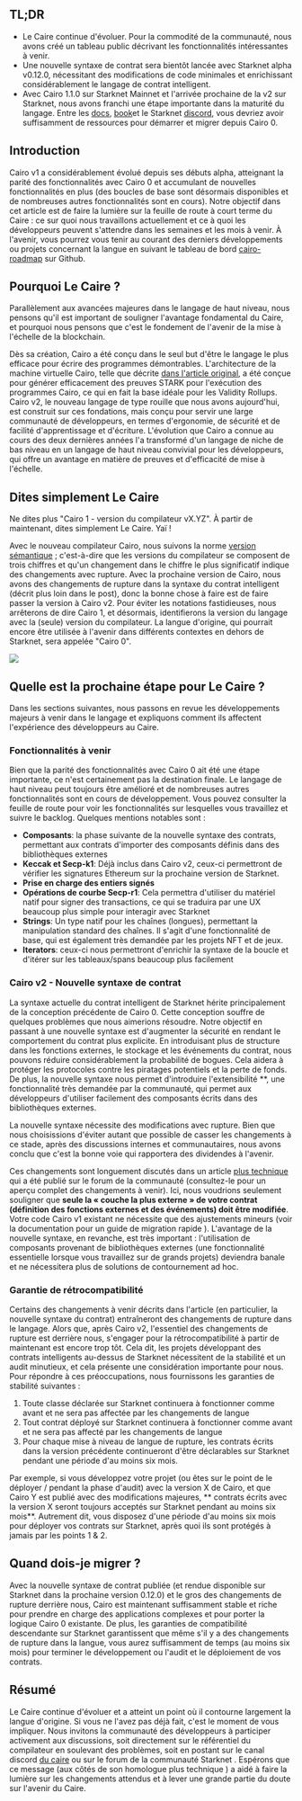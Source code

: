 ## TL;DR

* Le Caire continue d'évoluer. Pour la commodité de la communauté, nous avons créé un tableau public décrivant les fonctionnalités intéressantes à venir.
* Une nouvelle syntaxe de contrat sera bientôt lancée avec Starknet alpha v0.12.0, nécessitant des modifications de code minimales et enrichissant considérablement le langage de contrat intelligent.
* Avec Cairo 1.1.0 sur Starknet Mainnet et l'arrivée prochaine de la v2 sur Starknet, nous avons franchi une étape importante dans la maturité du langage. Entre les [docs](https://cairo-lang.org/docs/v1.0/), [book](https://cairo-book.github.io/title-page.html)et le Starknet [discord](https://discord.gg/qypnmzkhbc), vous devriez avoir suffisamment de ressources pour démarrer et migrer depuis Cairo 0.



## Introduction

Cairo v1 a considérablement évolué depuis ses débuts alpha, atteignant la parité des fonctionnalités avec Cairo 0 et accumulant de nouvelles fonctionnalités en plus (des boucles de base sont désormais disponibles et de nombreuses autres fonctionnalités sont en cours). Notre objectif dans cet article est de faire la lumière sur la feuille de route à court terme du Caire : ce sur quoi nous travaillons actuellement et ce à quoi les développeurs peuvent s'attendre dans les semaines et les mois à venir. À l'avenir, vous pourrez vous tenir au courant des derniers développements ou projets concernant la langue en suivant le tableau de bord [cairo-roadmap](https://github.com/orgs/starkware-libs/projects/1/views/1) sur Github.



## Pourquoi Le Caire ?

Parallèlement aux avancées majeures dans le langage de haut niveau, nous pensons qu'il est important de souligner l'avantage fondamental du Caire, et pourquoi nous pensons que c'est le fondement de l'avenir de la mise à l'échelle de la blockchain. 

Dès sa création, Cairo a été conçu dans le seul but d'être le langage le plus efficace pour écrire des programmes démontrables. L'architecture de la machine virtuelle Cairo, telle que décrite [dans l'article original](https://eprint.iacr.org/2021/1063.pdf), a été conçue pour générer efficacement des preuves STARK pour l'exécution des programmes Cairo, ce qui en fait la base idéale pour les Validity Rollups. Cairo v2, le nouveau langage de type rouille que nous avons aujourd'hui, est construit sur ces fondations, mais conçu pour servir une large communauté de développeurs, en termes d'ergonomie, de sécurité et de facilité d'apprentissage et d'écriture. L'évolution que Cairo a connue au cours des deux dernières années l'a transformé d'un langage de niche de bas niveau en un langage de haut niveau convivial pour les développeurs, qui offre un avantage en matière de preuves et d'efficacité de mise à l'échelle.

## Dites simplement Le Caire

Ne dites plus "Cairo 1 - version du compilateur vX.YZ". À partir de maintenant, dites simplement Le Caire. Yaï ! 

Avec le nouveau compilateur Cairo, nous suivons la norme [version sémantique](https://semver.org/) ; c'est-à-dire que les versions du compilateur se composent de trois chiffres et qu'un changement dans le chiffre le plus significatif indique des changements avec rupture. Avec la prochaine version de Cairo, nous avons des changements de rupture dans la syntaxe du contrat intelligent (décrit plus loin dans le post), donc la bonne chose à faire est de faire passer la version à Cairo v2. Pour éviter les notations fastidieuses, nous arrêterons de dire Cairo 1, et désormais, identifierons la version du langage avec la (seule) version du compilateur. La langue d'origine, qui pourrait encore être utilisée à l'avenir dans différents contextes en dehors de Starknet, sera appelée "Cairo 0".

![](/assets/screenshot-2023-06-29-at-17.04.49.png)

## Quelle est la prochaine étape pour Le Caire ?

Dans les sections suivantes, nous passons en revue les développements majeurs à venir dans le langage et expliquons comment ils affectent l'expérience des développeurs au Caire.

### Fonctionnalités à venir

Bien que la parité des fonctionnalités avec Cairo 0 ait été une étape importante, ce n'est certainement pas la destination finale. Le langage de haut niveau peut toujours être amélioré et de nombreuses autres fonctionnalités sont en cours de développement. Vous pouvez consulter la feuille de route [](https://github.com/orgs/starkware-libs/projects/1/views/1) pour voir les fonctionnalités sur lesquelles vous travaillez et suivre le backlog. Quelques mentions notables sont :

* **Composants**: la phase suivante de la nouvelle syntaxe des contrats, permettant aux contrats d'importer des composants définis dans des bibliothèques externes
* **Keccak et Secp-k1**: Déjà inclus dans Cairo v2, ceux-ci permettront de vérifier les signatures Ethereum sur la prochaine version de Starknet.
* **Prise en charge des entiers signés**
* **Opérations de courbe Secp-r1**: Cela permettra d'utiliser du matériel natif pour signer des transactions, ce qui se traduira par une UX beaucoup plus simple pour interagir avec Starknet
* **Strings**: Un type natif pour les chaînes (longues), permettant la manipulation standard des chaînes. Il s'agit d'une fonctionnalité de base, qui est également très demandée par les projets NFT et de jeux.
* **Iterators**: ceux-ci nous permettront d'enrichir la syntaxe de la boucle et d'itérer sur les tableaux/spans beaucoup plus facilement



### Cairo v2 - Nouvelle syntaxe de contrat

La syntaxe actuelle du contrat intelligent de Starknet hérite principalement de la conception précédente de Cairo 0. Cette conception souffre de quelques problèmes que nous aimerions résoudre. Notre objectif en passant à une nouvelle syntaxe est d'augmenter la sécurité en rendant le comportement du contrat plus explicite. En introduisant plus de structure dans les fonctions externes, le stockage et les événements du contrat, nous pouvons réduire considérablement la probabilité de bogues. Cela aidera à protéger les protocoles contre les piratages potentiels et la perte de fonds. De plus, la nouvelle syntaxe nous permet d'introduire l'extensibilité **, une fonctionnalité très demandée par la communauté, qui permet aux développeurs d'utiliser facilement des composants écrits dans des bibliothèques externes.

La nouvelle syntaxe nécessite des modifications avec rupture. Bien que nous choisissions d'éviter autant que possible de casser les changements à ce stade, après des discussions internes et communautaires, nous avons conclu que c'est la bonne voie qui rapportera des dividendes à l'avenir.

Ces changements sont longuement discutés dans un article [plus technique](https://community.starknet.io/t/cairo-1-contract-syntax-is-evolving/94794/20) qui a été publié sur le forum de la communauté (consultez-le pour un aperçu complet des changements à venir). Ici, nous voudrions seulement souligner que **seule la « couche la plus externe » de votre contrat (définition des fonctions externes et des événements) doit être modifiée**. Votre code Cairo v1 existant ne nécessite que des ajustements mineurs (voir la documentation pour un guide de migration rapide [](https://docs.starknet.io/documentation/architecture_and_concepts/Cairo_on_Starknet/contract-syntax/)). L'avantage de la nouvelle syntaxe, en revanche, est très important : l'utilisation de composants provenant de bibliothèques externes (une fonctionnalité essentielle lorsque vous travaillez sur de grands projets) deviendra banale et ne nécessitera plus de solutions de contournement ad hoc.

### Garantie de rétrocompatibilité

Certains des changements à venir décrits dans l'article (en particulier, la nouvelle syntaxe du contrat) entraîneront des changements de rupture dans le langage. Alors que, après Cairo v2, l'essentiel des changements de rupture est derrière nous, s'engager pour la rétrocompatibilité à partir de maintenant est encore trop tôt. Cela dit, les projets développant des contrats intelligents au-dessus de Starknet nécessitent de la stabilité et un audit minutieux, et cela présente une considération importante pour nous. Pour répondre à ces préoccupations, nous fournissons les garanties de stabilité suivantes :

1. Toute classe déclarée sur Starknet continuera à fonctionner comme avant et ne sera pas affectée par les changements de langue
2. Tout contrat déployé sur Starknet continuera à fonctionner comme avant et ne sera pas affecté par les changements de langue
3. Pour chaque mise à niveau de langue de rupture, les contrats écrits dans la version précédente continueront d'être déclarables sur Starknet pendant une période d'au moins six mois.

Par exemple, si vous développez votre projet (ou êtes sur le point de le déployer / pendant la phase d'audit) avec la version X de Cairo, et que Cairo Y est publié avec des modifications majeures, ** contrats écrits avec la version X seront toujours acceptés sur Starknet pendant au moins six mois**. Autrement dit, vous disposez d'une période d'au moins six mois pour déployer vos contrats sur Starknet, après quoi ils sont protégés à jamais par les points 1 & 2.

## Quand dois-je migrer ?

Avec la nouvelle syntaxe de contrat publiée (et rendue disponible sur Starknet dans la prochaine version 0.12.0) et le gros des changements de rupture derrière nous, Cairo est maintenant suffisamment stable et riche pour prendre en charge des applications complexes et pour porter la logique Cairo 0 existante. De plus, les garanties de compatibilité descendante sur Starknet garantissent que même s'il y a des changements de rupture dans la langue, vous aurez suffisamment de temps (au moins six mois) pour terminer le développement ou l'audit et le déploiement de vos contrats.

## Résumé

Le Caire continue d'évoluer et a atteint un point où il contourne largement la langue d'origine. Si vous ne l'avez pas déjà fait, c'est le moment de vous impliquer. Nous invitons la communauté des développeurs à participer activement aux discussions, soit directement sur le référentiel du compilateur [](https://github.com/starkware-libs/cairo) en soulevant des problèmes, soit en postant sur le canal discord [du caire](https://discord.gg/qypnmzkhbc) ou sur le forum de la communauté Starknet [](https://community.starknet.io/latest). Espérons que ce message (aux côtés de son homologue plus technique [](https://docs.google.com/document/d/1qemNmIWYuYyVg0f9J_SO6SqGQVDPOBVt10wXH0rrT_U/edit#)) a aidé à faire la lumière sur les changements attendus et à lever une grande partie du doute sur l'avenir du Caire.